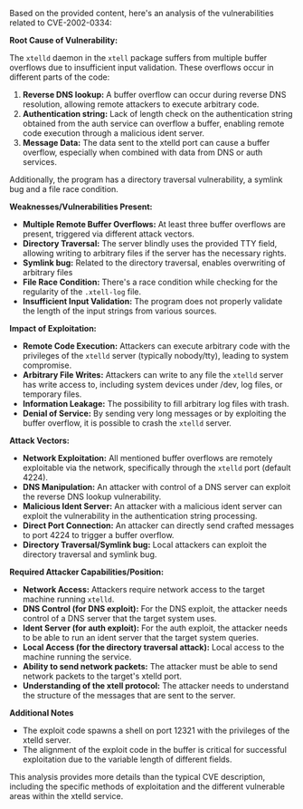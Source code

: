 Based on the provided content, here's an analysis of the vulnerabilities related to CVE-2002-0334:

**Root Cause of Vulnerability:**

The `xtelld` daemon in the `xtell` package suffers from multiple buffer overflows due to insufficient input validation. These overflows occur in different parts of the code:
1.  **Reverse DNS lookup:**  A buffer overflow can occur during reverse DNS resolution, allowing remote attackers to execute arbitrary code.
2.  **Authentication string:** Lack of length check on the authentication string obtained from the auth service can overflow a buffer, enabling remote code execution through a malicious ident server.
3.  **Message Data:** The data sent to the xtelld port can cause a buffer overflow, especially when combined with data from DNS or auth services.

Additionally, the program has a directory traversal vulnerability, a symlink bug and a file race condition.

**Weaknesses/Vulnerabilities Present:**

*   **Multiple Remote Buffer Overflows:** At least three buffer overflows are present, triggered via different attack vectors.
*   **Directory Traversal:** The server blindly uses the provided TTY field, allowing writing to arbitrary files if the server has the necessary rights.
*   **Symlink bug:** Related to the directory traversal, enables overwriting of arbitrary files
*   **File Race Condition:**  There's a race condition while checking for the regularity of the `.xtell-log` file.
*   **Insufficient Input Validation:** The program does not properly validate the length of the input strings from various sources.

**Impact of Exploitation:**

*   **Remote Code Execution:** Attackers can execute arbitrary code with the privileges of the `xtelld` server (typically nobody/tty), leading to system compromise.
*   **Arbitrary File Writes:** Attackers can write to any file the `xtelld` server has write access to, including system devices under /dev, log files, or temporary files.
*   **Information Leakage:** The possibility to fill arbitrary log files with trash.
*   **Denial of Service:** By sending very long messages or by exploiting the buffer overflow, it is possible to crash the `xtelld` server.

**Attack Vectors:**

*   **Network Exploitation:** All mentioned buffer overflows are remotely exploitable via the network, specifically through the `xtelld` port (default 4224).
*   **DNS Manipulation:**  An attacker with control of a DNS server can exploit the reverse DNS lookup vulnerability.
*   **Malicious Ident Server:** An attacker with a malicious ident server can exploit the vulnerability in the authentication string processing.
*   **Direct Port Connection:**  An attacker can directly send crafted messages to port 4224 to trigger a buffer overflow.
*  **Directory Traversal/Symlink bug:** Local attackers can exploit the directory traversal and symlink bug.

**Required Attacker Capabilities/Position:**

*   **Network Access:** Attackers require network access to the target machine running `xtelld`.
*   **DNS Control (for DNS exploit):**  For the DNS exploit, the attacker needs control of a DNS server that the target system uses.
*   **Ident Server (for auth exploit):** For the auth exploit, the attacker needs to be able to run an ident server that the target system queries.
*   **Local Access (for the directory traversal attack):** Local access to the machine running the service.
*   **Ability to send network packets:** The attacker must be able to send network packets to the target's xtelld port.
*  **Understanding of the xtell protocol:** The attacker needs to understand the structure of the messages that are sent to the server.

**Additional Notes**
*   The exploit code spawns a shell on port 12321 with the privileges of the xtelld server.
*  The alignment of the exploit code in the buffer is critical for successful exploitation due to the variable length of different fields.

This analysis provides more details than the typical CVE description, including the specific methods of exploitation and the different vulnerable areas within the xtelld service.